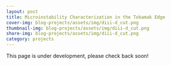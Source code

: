 ```yaml
---
layout: post
title: Microinstability Characterization in the Tokamak Edge
cover-img: blog-projects/assets/img/diii-d_cut.png
thumbnail-img: blog-projects/assets/img/diii-d_cut.png
share-img: blog-projects/assets/img/diii-d_cut.png
category: projects
---
```

 
This page is under development, please check back soon!
